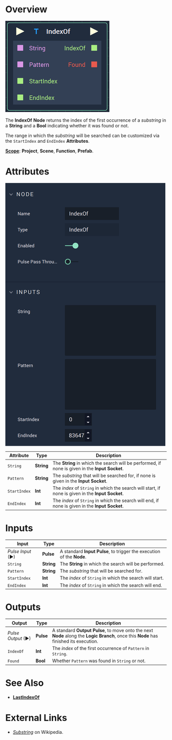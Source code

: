 # Overview

![The IndexOf Node.](../../.gitbook/assets/indexofnode.png)

The **IndexOf** **Node** returns the index of the first occurrence of a *substring* in a **String** and a **Bool** indicating whether it was found or not.

The range in which the *substring* will be searched can be customized via the `StartIndex` and `EndIndex` **Attributes**.

[**Scope**](../overview.md#scopes): **Project**, **Scene**, **Function**, **Prefab**.


# Attributes

![The IndexOf Node Attributes.](../../.gitbook/assets/indexofattributes.png)

|Attribute|Type|Description|
|---|---|---|
| `String` | **String** | The **String** in which the search will be performed, if none is given in the **Input Socket**. |
| `Pattern` | **String** | The *substring* that will be searched for, if none is given in the **Input Socket**. |
| `StartIndex` | **Int** | The *index* of `String` in which the search will start, if none is given in the **Input Socket**. |
| `EndIndex` | **Int** | The *index* of `String` in which the search will end, if none is given in the **Input Socket**. |

# Inputs

|Input|Type|Description|
|---|---|---|
|*Pulse Input* (►)|**Pulse**|A standard **Input Pulse**, to trigger the execution of the **Node**.|
| `String` | **String** | The **String** in which the search will be performed. |
| `Pattern` | **String** | The *substring* that will be searched for. |
| `StartIndex` | **Int** | The *index* of `String` in which the search will start. |
| `EndIndex` | **Int** | The *index* of `String` in which the search will end. |

# Outputs

|Output|Type|Description|
|---|---|---|
|*Pulse Output* (►)|**Pulse**|A standard **Output Pulse**, to move onto the next **Node** along the **Logic Branch**, once this **Node** has finished its execution.|
| `IndexOf` | **Int** |The *index* of the first occurrence of `Pattern` in `String`.  |
| `Found` | **Bool** | Whether `Pattern` was found in `String` or not. |

# See Also

* [**LastIndexOf**](lastindexof.md)

# External Links

* [*Substring*](https://en.wikipedia.org/wiki/Substring) on Wikipedia.